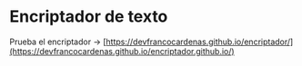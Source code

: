 # Encriptador de texto
Prueba el encriptador -> [https://devfrancocardenas.github.io/encriptador/](https://devfrancocardenas.github.io/encriptador.github.io/)
